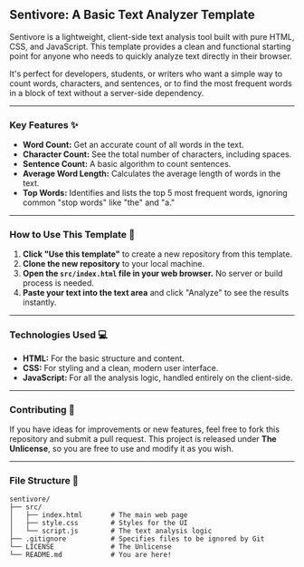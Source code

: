 ## Sentivore: A Basic Text Analyzer Template

Sentivore is a lightweight, client-side text analysis tool built with pure HTML, CSS, and JavaScript. This template provides a clean and functional starting point for anyone who needs to quickly analyze text directly in their browser.

It's perfect for developers, students, or writers who want a simple way to count words, characters, and sentences, or to find the most frequent words in a block of text without a server-side dependency.

-----

### Key Features ✨

  * **Word Count:** Get an accurate count of all words in the text.
  * **Character Count:** See the total number of characters, including spaces.
  * **Sentence Count:** A basic algorithm to count sentences.
  * **Average Word Length:** Calculates the average length of words in the text.
  * **Top Words:** Identifies and lists the top 5 most frequent words, ignoring common "stop words" like "the" and "a."

-----

### How to Use This Template 🚀

1.  **Click "Use this template"** to create a new repository from this template.
2.  **Clone the new repository** to your local machine.
3.  **Open the `src/index.html` file in your web browser.** No server or build process is needed.
4.  **Paste your text into the text area** and click "Analyze" to see the results instantly.

-----

### Technologies Used 💻

  * **HTML:** For the basic structure and content.
  * **CSS:** For styling and a clean, modern user interface.
  * **JavaScript:** For all the analysis logic, handled entirely on the client-side.

-----

### Contributing 🤝

If you have ideas for improvements or new features, feel free to fork this repository and submit a pull request. This project is released under **The Unlicense**, so you are free to use and modify it as you wish.

-----

### File Structure 📁

```
sentivore/
├── src/
│   ├── index.html       # The main web page
│   ├── style.css        # Styles for the UI
│   └── script.js        # The text analysis logic
├── .gitignore           # Specifies files to be ignored by Git
└── LICENSE              # The Unlicense
└── README.md            # You are here!
```
